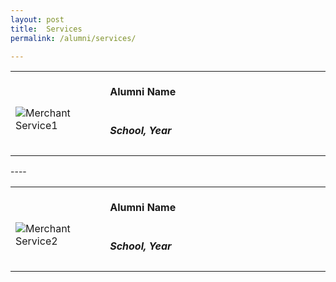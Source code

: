```yaml
---
layout: post
title:  Services
permalink: /alumni/services/

---
```

<div>
    <table>
        <tr>
            <td style="width:30%"><br>
                    <image src="{{site.baseurl}}/images/Merchant_buzz_BUS1.png" style="display:block;margin-left:auto;margin-right:auto;" alt="Merchant Service1">                                       </image>
            </td>
            <td style="width:70%"><br>
                <h4 style="margin-top:0%">Alumni Name</h6>
                <br><h5 style="margin-top:0%">School, Year</h6>
            </td>
         </tr>
    </table>
</div>
----
<div>
    <table>
        <tr>
            <td style="width:30%"><br>
                    <image src="{{site.baseurl}}/images/Merchant_buzz_BUS1.png" style="display:block;margin-left:auto;margin-right:auto;" alt="Merchant Service2">                                       </image>
            </td>
            <td style="width:70%"><br>
                <h4 style="margin-top:0%">Alumni Name</h6>
                <br><h5 style="margin-top:0%">School, Year</h6>
            </td>
         </tr>
    </table>
</div>
